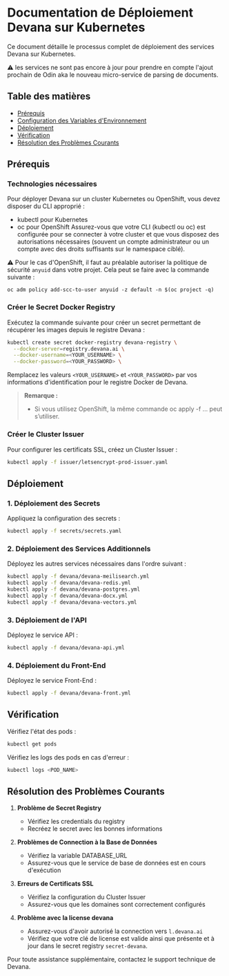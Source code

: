 # Documentation de Déploiement Devana sur Kubernetes

Ce document détaille le processus complet de déploiement des services Devana sur Kubernetes.

:warning: les services ne sont pas encore à jour pour prendre en compte l'ajout prochain de Odin aka le nouveau micro-service de parsing de documents.

## Table des matières
- [Prérequis](#prérequis)
- [Configuration des Variables d'Environnement](#configuration-des-variables-denvironnement)
- [Déploiement](#déploiement)
- [Vérification](#vérification)
- [Résolution des Problèmes Courants](#résolution-des-problèmes-courants)

## Prérequis

### Technologies nécessaires
Pour déployer Devana sur un cluster Kubernetes ou OpenShift, vous devez disposer du CLI approprié :

- kubectl pour Kubernetes
- oc pour OpenShift
Assurez-vous que votre CLI (kubectl ou oc) est configurée pour se connecter à votre cluster et que vous disposez des autorisations nécessaires (souvent un compte administrateur ou un compte avec des droits suffisants sur le namespace ciblé).

:warning: Pour le cas d'OpenShift, il faut au préalable autoriser la politique de sécurité `anyuid` dans votre projet. Cela peut se faire avec la commande suivante : 

`oc adm policy add-scc-to-user anyuid -z default -n $(oc project -q)`

### Créer le Secret Docker Registry

Exécutez la commande suivante pour créer un secret permettant de récupérer les images depuis le registre Devana :

```bash
kubectl create secret docker-registry devana-registry \
  --docker-server=registry.devana.ai \
  --docker-username=<YOUR_USERNAME> \
  --docker-password=<YOUR_PASSWORD> \
```

Remplacez les valeurs `<YOUR_USERNAME>` et `<YOUR_PASSWORD>` par vos informations d'identification pour le registre Docker de Devana.

>**Remarque :**
>- Si vous utilisez OpenShift, la même commande oc apply -f ... peut s’utiliser.

### Créer le Cluster Issuer

Pour configurer les certificats SSL, créez un Cluster Issuer :

```bash
kubectl apply -f issuer/letsencrypt-prod-issuer.yaml
```

## Déploiement

### 1. Déploiement des Secrets

Appliquez la configuration des secrets :

```bash
kubectl apply -f secrets/secrets.yaml
```

### 2. Déploiement des Services Additionnels

Déployez les autres services nécessaires dans l'ordre suivant :

```bash
kubectl apply -f devana/devana-meilisearch.yml
kubectl apply -f devana/devana-redis.yml
kubectl apply -f devana/devana-postgres.yml
kubectl apply -f devana/devana-docx.yml
kubectl apply -f devana/devana-vectors.yml
```

### 3. Déploiement de l'API

Déployez le service API :

```bash
kubectl apply -f devana/devana-api.yml
```

### 4. Déploiement du Front-End

Déployez le service Front-End :

```bash
kubectl apply -f devana/devana-front.yml
```

## Vérification

Vérifiez l'état des pods :

```bash
kubectl get pods
```

Vérifiez les logs des pods en cas d'erreur :

```bash
kubectl logs <POD_NAME>
```

## Résolution des Problèmes Courants

1. **Problème de Secret Registry**
   - Vérifiez les credentials du registry
   - Recréez le secret avec les bonnes informations

2. **Problèmes de Connection à la Base de Données**
   - Vérifiez la variable DATABASE_URL
   - Assurez-vous que le service de base de données est en cours d'exécution

3. **Erreurs de Certificats SSL**
   - Vérifiez la configuration du Cluster Issuer
   - Assurez-vous que les domaines sont correctement configurés

4. **Problème avec la license devana**
   - Assurez-vous d'avoir autorisé la connection vers `l.devana.ai`
   - Vérifiez que votre clé de license est valide ainsi que présente et à jour dans le secret registry `secret-devana`.

Pour toute assistance supplémentaire, contactez le support technique de Devana.
